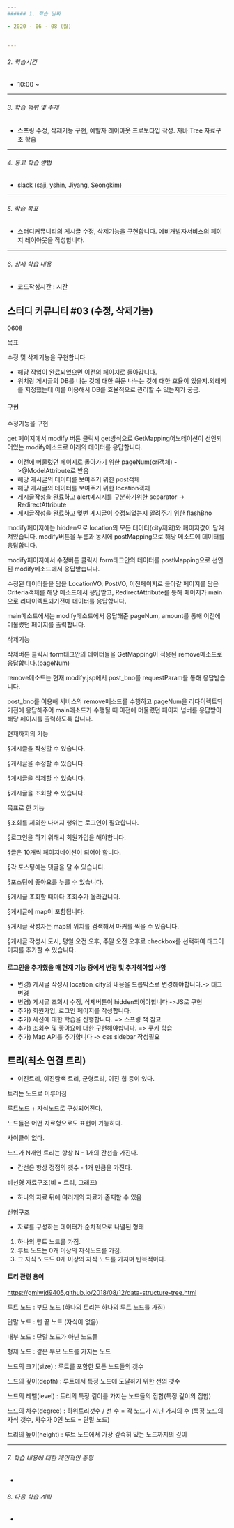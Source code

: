 ```yaml
---
###### 1. 학습 날짜

- 2020 - 06 - 08 (월)
 

---
```


###### 2. 학습시간

- 10:00 ~

---

###### 3. 학습 범위 및 주제

- 스프링 수정, 삭제기능 구현, 예발자 레이아웃 프로토타입 작성. 자바 Tree 자료구조 학습

---

###### 4. 동료 학습 방법 

- slack (saji, yshin, Jiyang, Seongkim)

---

###### 5. 학습 목표 

- 스터디커뮤니티의 게시글 수정, 삭제기능을 구현합니다. 예비개발자서비스의 페이지 레이아웃을 작성합니다.

---

###### 6. 상세 학습 내용

- 코드작성시간 :  시간



## 스터디 커뮤니티 #03 (수정, 삭제기능)



0608

목표

수정 및 삭제기능을 구현합니다

- 해당 작업이 완료되었으면 이전의 페이지로 돌아갑니다.
- 위치랑 게시글의 DB를 나눈 것에 대한 ~~의문~~ 나누는 것에 대한 효율이 있을지.외래키를 지정했는데 이를 이용해서 DB를 효율적으로 관리할 수 있는지가 궁금.





#### 구현

수정기능을 구현

get 페이지에서 modify 버튼 클릭시 get방식으로 GetMapping어노테이션이 선언되어있는 modify메소드로 아래의 데이터를 응답합니다.

- 이전에 머물렀던 페이지로 돌아가기 위한 pageNum(cri객체) ->@ModelAttribute로 받음
- 해당 게시글의 데이터를 보여주기 위한 post객체
- 해당 게시글의 데이터를 보여주기 위한 location객체
- 게시글작성을 완료하고 alert메시지를 구분하기위한 separator -> RedirectAttribute
- 게시글작성을 완료하고 몇번 게시글이 수정되었는지 알려주기 위한 flashBno

modify페이지에는 hidden으로 location의 모든 데이터(city제외)와 페이지값이 담겨져있습니다. modify버튼을 누름과 동시에 postMapping으로 해당 메소드에 데이터를 응답합니다.



modify페이지에서 수정버튼 클릭시 form태그안의 데이터를 postMapping으로 선언된 modify메소드에서 응답받습니다.

수정된 데이터들을 담을 LocationVO, PostVO, 이전페이지로 돌아갈 페이지를 담은 Criteria객체를 해당 메소드에서 응답받고, RedirectAttribute를 통해 페이지가 main으로 리다이렉트되기전에 데이터를 응답합니다.



main메소드에서는 modify메소드에서 응답해준 pageNum, amount를 통해 이전에 머물렀던 페이지를 출력합니다.



삭제기능

삭제버튼 클릭시 form태그안의 데이터들을 GetMapping이 적용된 remove메소드로 응답합니다.(pageNum)

remove메소드는 현재 modify.jsp에서 post_bno를 requestParam을 통해 응답받습니다.

post_bno를 이용해 서비스의 remove메소드를 수행하고 pageNum을 리다이렉트되기전에 응답해주어 main메소드가 수행될 때 이전에 머물렀던 페이지 넘버를 응답받아 해당 페이지를 출력하도록 합니다.





현재까지의 기능

§게시글을 작성할 수 있습니다.

§게시글을 수정할 수 있습니다.

§게시글을 삭제할 수 있습니다.

§게시글을 조회할 수 있습니다.



목표로 한 기능

§조회를 제외한 나머지 행위는 로그인이 필요합니다.

§로그인을 하기 위해서 회원가입을 해야합니다.

§글은 10개씩 페이지네이션이 되어야 합니다.

§각 포스팅에는 댓글을 달 수 있습니다.

§포스팅에 좋아요를 누를 수 있습니다.

§게시글 조회할 때마다 조회수가 올라갑니다.

§게시글에 map이 포함됩니다.

§게시글 작성자는 map의 위치를 검색해서 마커를 찍을 수 있습니다.

§게시글 작성시 도시, 평일 오전 오후, 주말 오전 오후로 checkbox를 선택하여 태그이미지를 추가할 수 있습니다.



#### 로그인을 추가했을 때 현재 기능 중에서 변경 및 추가해야할 사항

- 변경) 게시글 작성시 location_city의 내용을 드롭박스로 변경해야합니다.-> 태그 변경
- 변경) 게시글 조회시 수정, 삭제버튼이 hidden되어야합니다 ->JS로 구현
- 추가) 회원가입, 로그인 페이지를 작성합니다.
- 추가) 세션에 대한 학습을 진행합니다. => 스프링 책 참고
- 추가) 조회수 및 좋아요에 대한 구현해야합니다. => 쿠키 학습
- 추가) Map API를 추가합니다 -> css sidebar 작성필요



## 트리(최소 연결 트리)

- 이진트리, 이진탐색 트리, 군형트리, 이진 힙 등이 있다.

  

트리는 노드로 이루어짐

루트노드 + 자식노드로 구성되어진다.

노드들은 어떤 자료형으로도 표현이 가능하다.

사이클이 없다.

노드가 N개인 트리는 항상 N - 1개의 간선을 가진다.

- 간선은 항상 정점의 갯수 - 1개 만큼을 가진다.

비선형 자료구조(비 = 트리, 그래프)

- 하나의 자료 뒤에 여러개의 자료가 존재할 수 있음

선형구조

- 자료를 구성하는 데이터가 순차적으로 나열된 형태



1. 하나의 루트 노드를 가짐.
2. 루트 노드는 0개 이상의 자식노드를 가짐.
3. 그 자식 노드도 0개 이상의 자식 노드를 가지며 반복적이다.





#### 트리 관련 용어 

https://gmlwjd9405.github.io/2018/08/12/data-structure-tree.html

루트 노드 : 부모 노드 (하나의 트리는 하나의 루트 노드를 가짐)

단말 노드 : 맨 끝 노드 (자식이 없음)

내부 노드 : 단말 노드가 아닌 노드들

형제 노드 : 같은 부모 노드를 가지는 노드

노드의 크기(size) : 루트를 포함한 모든 노드들의 갯수

노드의 깊이(depth) : 루트에서 특정 노드에 도달하기 위한 선의 갯수

노드의 레벨(level) : 트리의 특정 깊이를 가지는 노드들의 집합(특정 깊이의 집합)

노드의 차수(degree) : 하위트리갯수 / 선 수 = 각 노드가 지닌 가지의 수 (특정 노드의 자식 갯수, 차수가 0인 노드 = 단말 노드)

트리의 높이(height) : 루트 노드에서 가장 깊숙히 있는 노드까지의 깊이





---

###### 7. 학습 내용에 대한 개인적인 총평

- 

###### 8. 다음 학습 계획

-